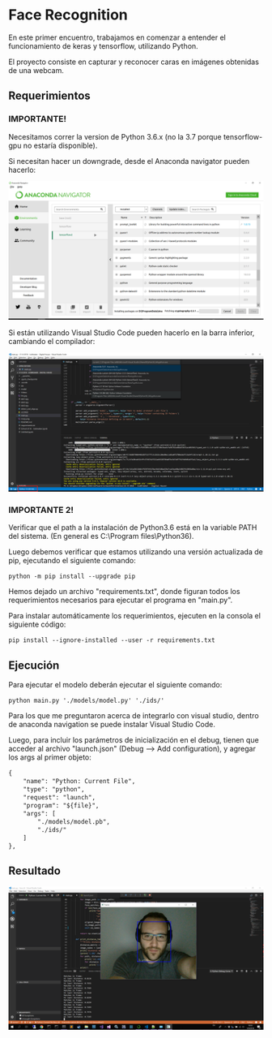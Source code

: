 # Face Recognition

En este primer encuentro, trabajamos en comenzar a entender el funcionamiento de keras y tensorflow, utilizando Python.

El proyecto consiste en capturar y reconocer caras en imágenes obtenidas de una webcam. 

## Requerimientos

### IMPORTANTE!

Necesitamos correr la version de Python 3.6.x (no la 3.7 porque tensorflow-gpu no estaría disponible).

Si necesitan hacer un downgrade, desde el Anaconda navigator pueden hacerlo:

![Alt text](python-version-change.png?raw=true "Change Python Version")

Si están utilizando Visual Studio Code pueden hacerlo en la barra inferior, cambiando el compilador:

![Alt text](python-version.png?raw=true "Change Python Version")

### IMPORTANTE 2!

Verificar que el path a la instalación de Python3.6 está en la variable PATH del sistema. (En general es C:\Program files\Python36).

Luego debemos verificar que estamos utilizando una versión actualizada de pip, ejecutando el siguiente comando:

```
python -m pip install --upgrade pip
```

Hemos dejado un archivo "requirements.txt", donde figuran todos los requerimientos necesarios para ejecutar el programa en "main.py".

Para instalar automáticamente los requerimientos, ejecuten en la consola el siguiente código:

```
pip install --ignore-installed --user -r requirements.txt
```
## Ejecución

Para ejecutar el modelo deberán ejecutar el siguiente comando:

```
python main.py './models/model.py' './ids/'
```

Para los que me preguntaron acerca de integrarlo con visual studio, dentro de anaconda navigation se puede instalar Visual Studio Code.

Luego, para incluir los parámetros de inicialización en el debug, tienen que acceder al archivo "launch.json" (Debug --> Add configuration), y agregar los args al primer objeto:

```
{
    "name": "Python: Current File",
    "type": "python",
    "request": "launch",
    "program": "${file}",
    "args": [
        "./models/model.pb",
        "./ids/"
    ]
},
```

## Resultado

![Alt text](working.png?raw=true "Working")


        
